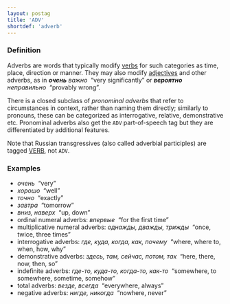 ```yaml
---
layout: postag
title: 'ADV'
shortdef: 'adverb'
---
```


### Definition

Adverbs are words that typically modify [verbs](VERB) for such
categories as time, place, direction or manner. They may also modify
[adjectives](ADJ) and other adverbs, as in _<b>очень</b> важно&nbsp;_ “very significantly” or
_<b>вероятно</b> неправильно&nbsp;_ “provably wrong”.

There is a closed subclass of _pronominal adverbs_ that refer to
circumstances in context, rather than naming them directly; similarly
to pronouns, these can be categorized as interrogative, relative,
demonstrative etc. Pronominal adverbs also get the `ADV`
part-of-speech tag but they are differentiated by additional features.

Note that Russian transgressives (also called adverbial participles)
are tagged [VERB](), not `ADV`.

### Examples

- _очень&nbsp;_ “very”
- _хорошо&nbsp;_ “well”
- _точно&nbsp;_ “exactly”
- _завтра&nbsp;_ “tomorrow”
- _вниз, наверх&nbsp;_ “up, down”
- ordinal numeral adverbs: _впервые&nbsp;_ “for the first time”
- multiplicative numeral adverbs: _однажды, дважды, трижды&nbsp;_ “once, twice, three times”
- interrogative adverbs: _где, куда, когда, как, почему&nbsp;_ “where, where to, when, how, why”
- demonstrative adverbs: _здесь, там, сейчас, потом, так&nbsp;_ “here, there, now, then, so”
- indefinite adverbs: _где-то, куда-то, когда-то, как-то&nbsp;_ “somewhere, to somewhere, sometime, somehow”
- total adverbs: _везде, всегда&nbsp;_ “everywhere, always”
- negative adverbs: _нигде, никогда&nbsp;_ “nowhere, never”
